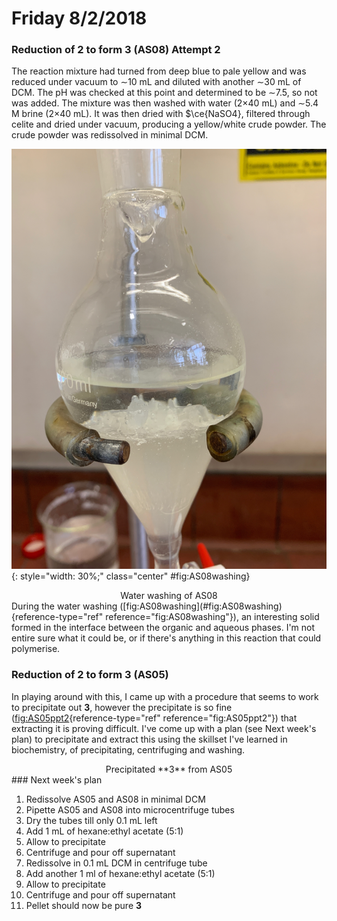 # Friday 8/2/2018

### Reduction of **2** to form **3** (AS08) Attempt 2

The reaction mixture had turned from deep blue to pale yellow and was reduced under vacuum to $\sim$10 mL and diluted with another $\sim$30 mL of DCM. The pH was checked at this point and determined to be $\sim$7.5, so not was added. The mixture was then washed with water (2$\times$40 mL) and $\sim$5.4 M brine (2$\times$40 mL). It was then dried with $\ce{NaSO4}, filtered through celite and dried under vacuum, producing a yellow/white crude powder. The crude powder was redissolved in minimal DCM.

![!{label="fig:AS08washing"}](IMG_0167.jpg){: style="width: 30%;" class="center" #fig:AS08washing}
<center>Water washing of AS08</center>
During the water washing ([fig:AS08washing](#fig:AS08washing){reference-type="ref" reference="fig:AS08washing"}), an interesting solid formed in the interface between the organic and aqueous phases. I'm not entire sure what it could be, or if there's anything in this reaction that could polymerise.

### Reduction of **2** to form **3** (AS05)

In playing around with this, I came up with a procedure that seems to work to precipitate out **3**, however the precipitate is so fine ([fig:AS05ppt2](#fig:AS05ppt2){reference-type="ref" reference="fig:AS05ppt2"}) that extracting it is proving difficult. I've come up with a plan (see Next week's plan) to precipitate and extract this using the skillset I've learned in biochemistry, of precipitating, centrifuging and washing.

<center markdown=True

<center markdown=True>Precipitated **3** from AS05</center>
### Next week's plan

1.  Redissolve AS05 and AS08 in minimal DCM
2.  Pipette AS05 and AS08 into microcentrifuge tubes
3.  Dry the tubes till only 0.1 mL left
4.  Add 1 mL of hexane:ethyl acetate (5:1)
5.  Allow to precipitate
6.  Centrifuge and pour off supernatant
7.  Redissolve in 0.1 mL DCM in centrifuge tube
8.  Add another 1 ml of hexane:ethyl acetate (5:1)
9.  Allow to precipitate
10. Centrifuge and pour off supernatant
11. Pellet should now be pure **3**